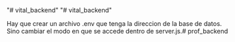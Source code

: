 "# vital_backend" 
"# vital_backend" 

Hay que crear un archivo .env que tenga la direccion de la base de datos. Sino cambiar el modo en que se accede dentro de server.js.#   p r o f _ b a c k e n d  
 